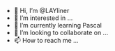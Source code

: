 - 👋 Hi, I’m @LAYliner
- 👀 I’m interested in ...
- 🌱 I’m currently learning Pascal
- 💞️ I’m looking to collaborate on ...
- 📫 How to reach me ...

<!---
LAYliner/LAYliner is a ✨ special ✨ repository because its `README.md` (this file) appears on your GitHub profile.
You can click the Preview link to take a look at your changes.
--->
